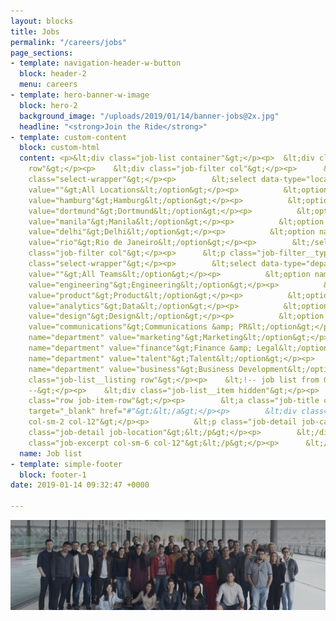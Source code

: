```yaml
---
layout: blocks
title: Jobs
permalink: "/careers/jobs"
page_sections:
- template: navigation-header-w-button
  block: header-2
  menu: careers
- template: hero-banner-w-image
  block: hero-2
  background_image: "/uploads/2019/01/14/banner-jobs@2x.jpg"
  headline: "<strong>Join the Ride</strong>"
- template: custom-content
  block: custom-html
  content: <p>&lt;div class="job-list container"&gt;</p><p>  &lt;div class="job-filters
    row"&gt;</p><p>    &lt;div class="job-filter col"&gt;</p><p>      &lt;p class="job-filter__type"&gt;City&lt;/p&gt;</p><p>      &lt;div
    class="select-wrapper"&gt;</p><p>        &lt;select data-type="location" class="location-select"&gt;</p><p>          &lt;option
    value=""&gt;All Locations&lt;/option&gt;</p><p>          &lt;option name="location"
    value="hamburg"&gt;Hamburg&lt;/option&gt;</p><p>          &lt;option name="location"
    value="dortmund"&gt;Dortmund&lt;/option&gt;</p><p>          &lt;option name="location"
    value="manila"&gt;Manila&lt;/option&gt;</p><p>          &lt;option name="location"
    value="delhi"&gt;Delhi&lt;/option&gt;</p><p>          &lt;option name="location"
    value="rio"&gt;Rio de Janeiro&lt;/option&gt;</p><p>        &lt;/select&gt;</p><p>      &lt;/div&gt;</p><p>    &lt;/div&gt;</p><p>    &lt;div
    class="job-filter col"&gt;</p><p>      &lt;p class="job-filter__type"&gt;Team&lt;/p&gt;</p><p>      &lt;div
    class="select-wrapper"&gt;</p><p>        &lt;select data-type="departments" class="team-select"&gt;</p><p>          &lt;option
    value=""&gt;All Teams&lt;/option&gt;</p><p>          &lt;option name="department"
    value="engineering"&gt;Engineering&lt;/option&gt;</p><p>          &lt;option name="department"
    value="product"&gt;Product&lt;/option&gt;</p><p>          &lt;option name="department"
    value="analytics"&gt;Data&lt;/option&gt;</p><p>          &lt;option name="department"
    value="design"&gt;Design&lt;/option&gt;</p><p>          &lt;option name="department"
    value="communications"&gt;Communications &amp; PR&lt;/option&gt;</p><p>          &lt;option
    name="department" value="marketing"&gt;Marketing&lt;/option&gt;</p><p>          &lt;option
    name="department" value="finance"&gt;Finance &amp; Legal&lt;/option&gt;</p><p>          &lt;option
    name="department" value="talent"&gt;Talent&lt;/option&gt;</p><p>          &lt;option
    name="department" value="business"&gt;Business Development&lt;/option&gt;</p><p>        &lt;/select&gt;</p><p>      &lt;/div&gt;</p><p>    &lt;/div&gt;</p><p>  &lt;/div&gt;</p><p>  &lt;div
    class="job-list__listing row"&gt;</p><p>    &lt;!-- job list from Greenhouse API
    --&gt;</p><p>    &lt;div class="job-list__item hidden"&gt;</p><p>      &lt;div
    class="row job-item-row"&gt;</p><p>        &lt;a class="job-title col-sm-4 col-12"
    target="_blank" href="#"&gt;&lt;/a&gt;</p><p>        &lt;div class="job-details
    col-sm-2 col-12"&gt;</p><p>          &lt;p class="job-detail job-category"&gt;&lt;/p&gt;</p><p>          &lt;p
    class="job-detail job-location"&gt;&lt;/p&gt;</p><p>        &lt;/div&gt;</p><p>        &lt;p
    class="job-excerpt col-sm-6 col-12"&gt;&lt;/p&gt;</p><p>      &lt;/div&gt;</p><p>    &lt;/div&gt;</p><p>  &lt;/div&gt;</p><p>&lt;/div&gt;</p>
  name: Job list
- template: simple-footer
  block: footer-1
date: 2019-01-14 09:32:47 +0000

---
```

<img src="/uploads/2019/01/14/banner-jobs@2x.jpg">
